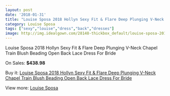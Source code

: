 ```yaml
---
layout: post
date: '2018-01-31'
title: "Louise Sposa 2018 Hollyn Sexy Fit & Flare Deep Plunging V-Neck Chapel Train Blush Beading Open Back Lace Dress For Bride"
category: Louise Sposa
tags: ["sexy","louise","dress","back","dresses"]
image: http://img.idealgown.com/28148-thickbox_default/louise-sposa-2018-hollyn-sexy-fit-flare-deep-plunging-v-neck-chapel-train-blush-beading-open-back-lace-dress-for-bride.jpg
---
```

Louise Sposa 2018 Hollyn Sexy Fit & Flare Deep Plunging V-Neck Chapel Train Blush Beading Open Back Lace Dress For Bride

On Sales: **$438.98**
<a href="https://www.idealgown.com/en/louise-sposa/10857-louise-sposa-2018-hollyn-sexy-fit-flare-deep-plunging-v-neck-chapel-train-blush-beading-open-back-lace-dress-for-bride.html"><amp-img layout="responsive" width="600" height="600" src="//img.idealgown.com/28148-thickbox_default/louise-sposa-2018-hollyn-sexy-fit-flare-deep-plunging-v-neck-chapel-train-blush-beading-open-back-lace-dress-for-bride.jpg" alt="Louise Sposa 2018 Hollyn Sexy Fit & Flare Deep Plunging V-Neck Chapel Train Blush Beading Open Back Lace Dress For Bride 0" /></a>
<a href="https://www.idealgown.com/en/louise-sposa/10857-louise-sposa-2018-hollyn-sexy-fit-flare-deep-plunging-v-neck-chapel-train-blush-beading-open-back-lace-dress-for-bride.html"><amp-img layout="responsive" width="600" height="600" src="//img.idealgown.com/28151-thickbox_default/louise-sposa-2018-hollyn-sexy-fit-flare-deep-plunging-v-neck-chapel-train-blush-beading-open-back-lace-dress-for-bride.jpg" alt="Louise Sposa 2018 Hollyn Sexy Fit & Flare Deep Plunging V-Neck Chapel Train Blush Beading Open Back Lace Dress For Bride 1" /></a>
<a href="https://www.idealgown.com/en/louise-sposa/10857-louise-sposa-2018-hollyn-sexy-fit-flare-deep-plunging-v-neck-chapel-train-blush-beading-open-back-lace-dress-for-bride.html"><amp-img layout="responsive" width="600" height="600" src="//img.idealgown.com/28150-thickbox_default/louise-sposa-2018-hollyn-sexy-fit-flare-deep-plunging-v-neck-chapel-train-blush-beading-open-back-lace-dress-for-bride.jpg" alt="Louise Sposa 2018 Hollyn Sexy Fit & Flare Deep Plunging V-Neck Chapel Train Blush Beading Open Back Lace Dress For Bride 2" /></a>
<a href="https://www.idealgown.com/en/louise-sposa/10857-louise-sposa-2018-hollyn-sexy-fit-flare-deep-plunging-v-neck-chapel-train-blush-beading-open-back-lace-dress-for-bride.html"><amp-img layout="responsive" width="600" height="600" src="//img.idealgown.com/28149-thickbox_default/louise-sposa-2018-hollyn-sexy-fit-flare-deep-plunging-v-neck-chapel-train-blush-beading-open-back-lace-dress-for-bride.jpg" alt="Louise Sposa 2018 Hollyn Sexy Fit & Flare Deep Plunging V-Neck Chapel Train Blush Beading Open Back Lace Dress For Bride 3" /></a>

Buy it: [Louise Sposa 2018 Hollyn Sexy Fit & Flare Deep Plunging V-Neck Chapel Train Blush Beading Open Back Lace Dress For Bride](https://www.idealgown.com/en/louise-sposa/10857-louise-sposa-2018-hollyn-sexy-fit-flare-deep-plunging-v-neck-chapel-train-blush-beading-open-back-lace-dress-for-bride.html "Louise Sposa 2018 Hollyn Sexy Fit & Flare Deep Plunging V-Neck Chapel Train Blush Beading Open Back Lace Dress For Bride")

View more: [Louise Sposa](https://www.idealgown.com/en/181-louise-sposa "Louise Sposa")